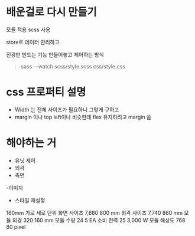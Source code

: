 # 배운걸로 다시 만들기

모듈 적용
scss 사용

store로 데이터 관리하고

전광판 만드는 기능 만들어놓고 제어하는 방식

> sass --watch scss/style.scss css/style.css

# css 프로퍼티 설명

- Width 는 전체 사이즈가 필요하니 그렇게 구하고
- margin 이나 top left이나 비슷한데 flex 유지하려고 margin 씀

# 해야하는 거

- 유닛 제어
- 외곽
- 측면

-이미지

- 스타일 재설정

160mm 가로 세로 단위
화면 사이즈 7,680 800 mm
외곽 사이즈 7,740 860 mm
모듈 외경 320 160 mm
모듈 수량 24 5 EA
소비 전력 25 3,000 W
모듈 해상도 768 80 pixel
